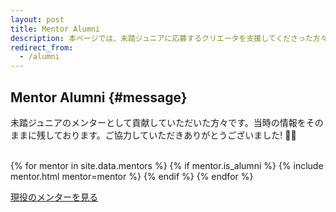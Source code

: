 ```yaml
---
layout: post
title: Mentor Alumni
description: 本ページでは、未踏ジュニアに応募するクリエータを支援してくださった方々（これまでのメンター）を紹介しています。
redirect_from:
  - /alumni
---
```


## [<i class="fa-duotone fa-users"></i>](#message) Mentor Alumni {#message}


未踏ジュニアのメンターとして貢献していただいた方々です。当時の情報をそのままに残しております。ご協力していただきありがとうございました! 🙏✨

<br>

<div class="mentors flex">
  {% for mentor in site.data.mentors %}
    {% if mentor.is_alumni %}
      {% include mentor.html mentor=mentor %}
    {% endif %}
  {% endfor %}
</div>

<a class="button" href='/mentors'>現役のメンターを見る</a>
